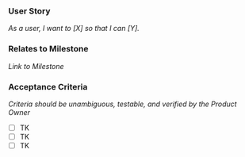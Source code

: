 ### User Story

*As a user, I want to [X] so that I can [Y].*

### Relates to Milestone

*Link to Milestone*

### Acceptance Criteria

_Criteria should be unambiguous, testable, and verified by the Product Owner_

- [ ] TK
- [ ] TK
- [ ] TK
